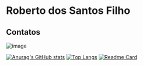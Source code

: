 # Roberto dos Santos Filho
## Contatos
![image](https://img.shields.io/badge/WhatsApp-25D366?style=for-the-badge&logo=whatsapp&logoColor=white)

[![Anurag's GitHub stats](https://github-readme-stats.vercel.app/api?username=robertotheto&show_icons=true&theme=tokyonight)](https://github.com/anuraghazra/github-readme-stats)
[![Top Langs](https://github-readme-stats.vercel.app/api/top-langs/?username=robertotheto)](https://github.com/anuraghazra/github-readme-stats)
[![Readme Card](https://github-readme-stats.vercel.app/api/pin/?username=robertotheto&repo=clone-discord)](https://github.com/anuraghazra/github-readme-stats)
